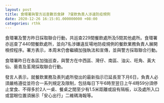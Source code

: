 ```yaml
---
layout: post
title: 食環署與警方巡查數百食肆　7餐飲負責人涉違防疫規例
date: 2020-12-26 16:15:01.000000000 +08:00
categories: rthk
---
```


食環署及警方昨日採取聯合行動，共巡查229間餐飲處所及5間其他處所。食環署亦巡查了440間餐飲處所，並向7名涉嫌違反場地防疫規例的餐飲業務負責人展開檢控程序。署方表示，本周末仍會繼續加強執法和宣傳，並與警方採取聯合行動。

食環署昨日在各區加強巡查，與警方在中西區、灣仔、南區、油尖、旺角、黃大仙、葵青及荃灣採取聯合行動。

發言人表示，就餐飲業務及表列處所發出的最新指示已延長至下月6日，負責人必須嚴格遵從並符合一系列規定及限制，包括每日下午6時至翌日上午4時59分須停止堂食、不得多於2人一桌、餐桌之間至少有1.5米距離或設有隔板，以及處所入口或當眼位置須展示「安心出行」二維碼海報等。
